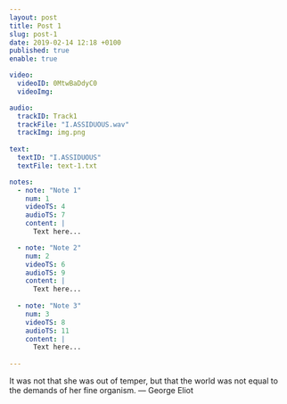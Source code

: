 ```yaml
---
layout: post
title: Post 1
slug: post-1
date: 2019-02-14 12:18 +0100
published: true
enable: true

video:
  videoID: 0MtwBaDdyC0
  videoImg: 

audio:
  trackID: Track1
  trackFile: "I.ASSIDUOUS.wav"
  trackImg: img.png
        
text: 
  textID: "I.ASSIDUOUS"
  textFile: text-1.txt

notes:
  - note: "Note 1"
    num: 1
    videoTS: 4
    audioTS: 7
    content: |
      Text here...

  - note: "Note 2"
    num: 2
    videoTS: 6
    audioTS: 9
    content: |
      Text here...
  
  - note: "Note 3"
    num: 3
    videoTS: 8
    audioTS: 11
    content: |
      Text here...
  
---
```


It was not that she was out of temper, but that the world was not equal to the demands of her fine organism.
—  George Eliot





